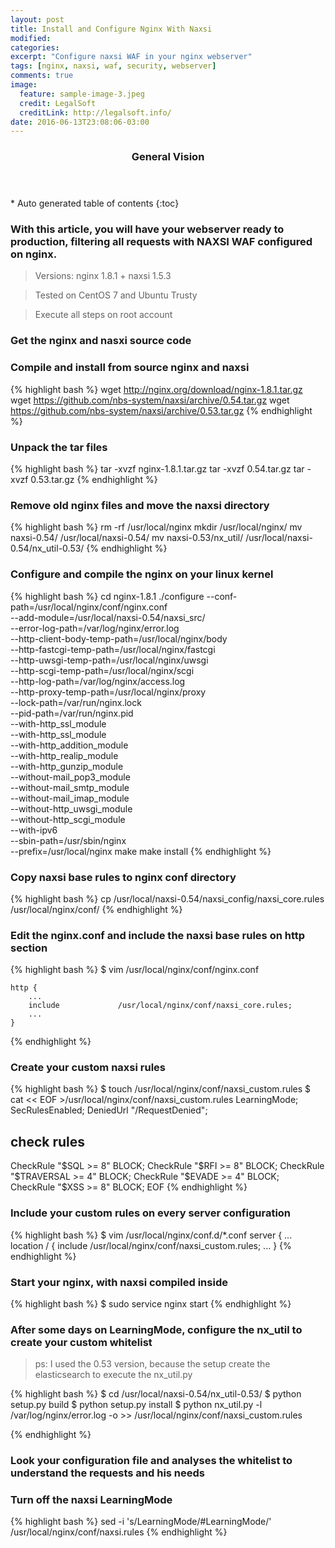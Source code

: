```yaml
---
layout: post
title: Install and Configure Nginx With Naxsi
modified:
categories: 
excerpt: "Configure naxsi WAF in your nginx webserver"
tags: [nginx, naxsi, waf, security, webserver]
comments: true
image:
  feature: sample-image-3.jpeg
  credit: LegalSoft
  creditLink: http://legalsoft.info/
date: 2016-06-13T23:08:06-03:00
---
```


<section id="table-of-contents" class="toc">
  <header>
    <h3>General Vision</h3>
  </header>
<div id="drawer" markdown="1">
*  Auto generated table of contents
{:toc}
</div>
</section><!-- /#table-of-contents -->

### With this article, you will have your webserver ready to production, filtering all requests with NAXSI WAF configured on nginx.

> Versions: nginx 1.8.1 + naxsi 1.5.3

> Tested on CentOS 7 and Ubuntu Trusty

> Execute all steps on root account

### Get the nginx and nasxi source code

### Compile and install from source nginx and naxsi

{% highlight bash %}
wget http://nginx.org/download/nginx-1.8.1.tar.gz
wget https://github.com/nbs-system/naxsi/archive/0.54.tar.gz
wget https://github.com/nbs-system/naxsi/archive/0.53.tar.gz
{% endhighlight %}

### Unpack the tar files

{% highlight bash %}
tar -xvzf nginx-1.8.1.tar.gz
tar -xvzf 0.54.tar.gz
tar -xvzf 0.53.tar.gz
{% endhighlight %}

### Remove old nginx files and move the naxsi directory

{% highlight bash %}
rm -rf /usr/local/nginx
mkdir /usr/local/nginx/
mv naxsi-0.54/  /usr/local/naxsi-0.54/
mv naxsi-0.53/nx_util/  /usr/local/naxsi-0.54/nx_util-0.53/
{% endhighlight %}

### Configure and compile the nginx on your linux kernel

{% highlight bash %}
cd nginx-1.8.1
./configure --conf-path=/usr/local/nginx/conf/nginx.conf \
--add-module=/usr/local/naxsi-0.54/naxsi_src/ \
--error-log-path=/var/log/nginx/error.log \
--http-client-body-temp-path=/usr/local/nginx/body \
--http-fastcgi-temp-path=/usr/local/nginx/fastcgi \
--http-uwsgi-temp-path=/usr/local/nginx/uwsgi \
--http-scgi-temp-path=/usr/local/nginx/scgi \
--http-log-path=/var/log/nginx/access.log \
--http-proxy-temp-path=/usr/local/nginx/proxy \
--lock-path=/var/run/nginx.lock \
--pid-path=/var/run/nginx.pid \
--with-http_ssl_module \
--with-http_ssl_module \
--with-http_addition_module \
--with-http_realip_module \
--with-http_gunzip_module \
--without-mail_pop3_module \
--without-mail_smtp_module \
--without-mail_imap_module \
--without-http_uwsgi_module \
--without-http_scgi_module \
--with-ipv6 \
--sbin-path=/usr/sbin/nginx \
--prefix=/usr/local/nginx
make
make install
{% endhighlight %}

### Copy naxsi base rules to nginx conf directory 

{% highlight bash %}
cp /usr/local/naxsi-0.54/naxsi_config/naxsi_core.rules /usr/local/nginx/conf/
{% endhighlight %}

### Edit the nginx.conf and include the naxsi base rules on http section

{% highlight bash %}
$ vim /usr/local/nginx/conf/nginx.conf

    http {
	    ...
        include				/usr/local/nginx/conf/naxsi_core.rules;
	    ...
    }
{% endhighlight %}

### Create your custom naxsi rules

{% highlight bash %}
$ touch /usr/local/nginx/conf/naxsi_custom.rules
$ cat << EOF >/usr/local/nginx/conf/naxsi_custom.rules
LearningMode;  
SecRulesEnabled;
DeniedUrl "/RequestDenied";

## check rules
CheckRule "$SQL >= 8" BLOCK;
CheckRule "$RFI >= 8" BLOCK;
CheckRule "$TRAVERSAL >= 4" BLOCK;
CheckRule "$EVADE >= 4" BLOCK;
CheckRule "$XSS >= 8" BLOCK;
EOF
{% endhighlight %}

### Include your custom rules on every server configuration

{% highlight bash %}
$ vim /usr/local/nginx/conf.d/*.conf
    server {
    	...
    	location / {
        	include			/usr/local/nginx/conf/naxsi_custom.rules;
        ...
    }
{% endhighlight %}

### Start your nginx, with naxsi compiled inside

{% highlight bash %}
$ sudo service nginx start
{% endhighlight %}

### After some days on LearningMode, configure the nx_util to create your custom whitelist

> ps: I used the 0.53 version, because the setup create the elasticsearch to execute the nx_util.py

{% highlight bash %}
$ cd /usr/local/naxsi-0.54/nx_util-0.53/
$ python setup.py build
$ python setup.py install
$ python nx_util.py -l /var/log/nginx/error.log -o >> /usr/local/nginx/conf/naxsi_custom.rules

{% endhighlight %}

### Look your configuration file and analyses the whitelist to understand the requests and his needs

### Turn off the naxsi LearningMode

{% highlight bash %}
sed -i 's/LearningMode/#LearningMode/' /usr/local/nginx/conf/naxsi.rules
{% endhighlight %}
